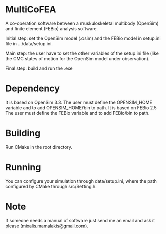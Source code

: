 # MultiCoFEA

  A co-operation software between a muskuloskeletal multibody (OpenSim) and finite element (FEBio) analysis software.
  
  Initial step: set the OpenSim model (.osim) and the FEBio model in setup.ini file in .../data/setup.ini.
  
  Main step: the user have to set the other variables of the setup.ini file (like the CMC states of motion for the OpenSim model under  observation).
  
  Final step: build and run the .exe
  
# Dependency
It is based on OpenSim 3.3. The user must define the OPENSIM_HOME variable and to add OPENSIM_HOME/bin to path.
It is based on FEBio 2.5 The user must define the FEBio variable and to add FEBio/bin to path.
#  Building
Run CMake in the root directory.
# Running
You can configure your simulation through data/setup.ini, where the path configured by CMake through src/Setting.h. 

# Note 
If someone needs a manual of software just send me an email and ask it please (mixalis.mamalakis@gmail.com).
